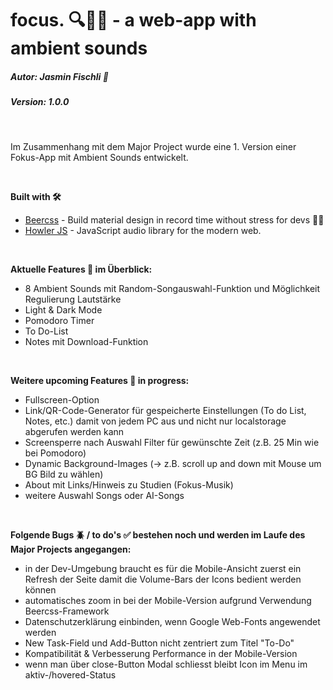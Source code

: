 # focus. 🔍🧠🎵 - a web-app with ambient sounds
##### **Autor: Jasmin Fischli** 🌈
##### **Version: 1.0.0**

<br>

Im Zusammenhang mit dem Major Project wurde eine 1. Version einer Fokus-App mit Ambient Sounds entwickelt. 

<br>

**Built with 🛠️**
- [Beercss](https://www.beercss.com/) - Build material design in record time without stress for devs 🍺💛
- [Howler JS](https://howlerjs.com/) - JavaScript audio library for the modern web.

<br>

**Aktuelle Features 🤩 im Überblick:**
- 8 Ambient Sounds mit Random-Songauswahl-Funktion und Möglichkeit Regulierung Lautstärke
- Light & Dark Mode
- Pomodoro Timer
- To Do-List
- Notes mit Download-Funktion

<br>

**Weitere upcoming Features 🌟 in progress:**
- Fullscreen-Option
- Link/QR-Code-Generator für gespeicherte Einstellungen (To do List, Notes, etc.) damit von jedem PC aus und nicht nur localstorage abgerufen werden kann
- Screensperre nach Auswahl Filter für gewünschte Zeit (z.B. 25 Min wie bei Pomodoro)
- Dynamic Background-Images (-> z.B. scroll up and down mit Mouse um BG Bild zu wählen)
- About mit Links/Hinweis zu Studien (Fokus-Musik)
- weitere Auswahl Songs oder AI-Songs

<br>

**Folgende Bugs 🪲 / to do's ✅ bestehen noch und werden im Laufe des Major Projects angegangen:**
- in der Dev-Umgebung braucht es für die Mobile-Ansicht zuerst ein Refresh der Seite damit die Volume-Bars der Icons bedient werden können
- automatisches zoom in bei der Mobile-Version aufgrund Verwendung Beercss-Framework
- Datenschutzerklärung einbinden, wenn Google Web-Fonts angewendet werden
- New Task-Field und Add-Button nicht zentriert zum Titel "To-Do"
- Kompatibilität & Verbesserung Performance in der Mobile-Version
- wenn man über close-Button Modal schliesst bleibt Icon im Menu im aktiv-/hovered-Status


